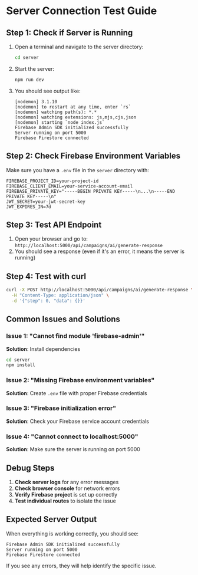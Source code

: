 # Server Connection Test Guide

## Step 1: Check if Server is Running

1. Open a terminal and navigate to the server directory:
   ```bash
   cd server
   ```

2. Start the server:
   ```bash
   npm run dev
   ```

3. You should see output like:
   ```
   [nodemon] 3.1.10
   [nodemon] to restart at any time, enter `rs`
   [nodemon] watching path(s): *.*
   [nodemon] watching extensions: js,mjs,cjs,json
   [nodemon] starting `node index.js`
   Firebase Admin SDK initialized successfully
   Server running on port 5000
   Firebase Firestore connected
   ```

## Step 2: Check Firebase Environment Variables

Make sure you have a `.env` file in the `server` directory with:

```env
FIREBASE_PROJECT_ID=your-project-id
FIREBASE_CLIENT_EMAIL=your-service-account-email
FIREBASE_PRIVATE_KEY="-----BEGIN PRIVATE KEY-----\n...\n-----END PRIVATE KEY-----\n"
JWT_SECRET=your-jwt-secret-key
JWT_EXPIRES_IN=7d
```

## Step 3: Test API Endpoint

1. Open your browser and go to: `http://localhost:5000/api/campaigns/ai/generate-response`
2. You should see a response (even if it's an error, it means the server is running)

## Step 4: Test with curl

```bash
curl -X POST http://localhost:5000/api/campaigns/ai/generate-response \
  -H "Content-Type: application/json" \
  -d '{"step": 0, "data": {}}'
```

## Common Issues and Solutions

### Issue 1: "Cannot find module 'firebase-admin'"
**Solution**: Install dependencies
```bash
cd server
npm install
```

### Issue 2: "Missing Firebase environment variables"
**Solution**: Create `.env` file with proper Firebase credentials

### Issue 3: "Firebase initialization error"
**Solution**: Check your Firebase service account credentials

### Issue 4: "Cannot connect to localhost:5000"
**Solution**: Make sure the server is running on port 5000

## Debug Steps

1. **Check server logs** for any error messages
2. **Check browser console** for network errors
3. **Verify Firebase project** is set up correctly
4. **Test individual routes** to isolate the issue

## Expected Server Output

When everything is working correctly, you should see:
```
Firebase Admin SDK initialized successfully
Server running on port 5000
Firebase Firestore connected
```

If you see any errors, they will help identify the specific issue. 